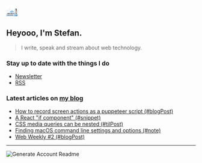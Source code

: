 <img alt width="30" height="30" src="https://raw.githubusercontent.com/stefanjudis/stefanjudis/main/screenshot.png">

## Heyooo, I'm Stefan.

> I write, speak and stream about web technology.

### Stay up to date with the things I do

- [Newsletter](https://www.stefanjudis.com/newsletter/)
- [RSS](https://www.stefanjudis.com/feeds/)

### Latest articles on [my blog](https://www.stefanjudis.com)

<!-- BLOG-POST-LIST:START -->
- [How to record screen actions as a puppeteer script (#blogPost)](https://www.stefanjudis.com/blog/how-to-record-screen-actions-as-a-puppeteer-script/)
- [A React "if component" (#snippet)](https://www.stefanjudis.com/snippets/a-react-if-component/)
- [CSS media queries can be nested (#tilPost)](https://www.stefanjudis.com/today-i-learned/css-media-queries-can-be-nested/)
- [Finding macOS command line settings and options (#note)](https://www.stefanjudis.com/notes/finding-macos-command-line-settings-and-options/)
- [Web Weekly #2 (#blogPost)](https://www.stefanjudis.com/blog/web-weekly-2/)
<!-- BLOG-POST-LIST:END -->

---

![Generate Account Readme](https://github.com/stefanjudis/stefanjudis/workflows/Generate%20Account%20Readme/badge.svg)
